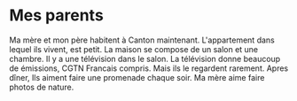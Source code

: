 # Mes parents
Ma mère et mon père habitent à Canton maintenant.
L'appartement dans lequel ils vivent, est petit.
La maison se compose de un salon et une chambre.
Il y a une télévision dans le salon. La télévision
donne beaucoup de émissions, CGTN Francais compris.
Mais ils le regardent rarement. Apres dîner, Ils aiment faire
une promenade chaque soir. Ma mère aime faire photos de nature.